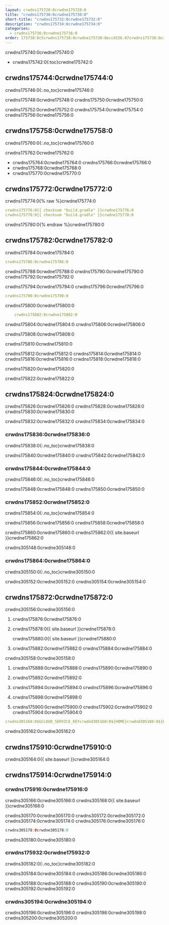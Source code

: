 ```yaml
---
layout: crwdns175728:0crwdne175728:0
title: "crwdns175730:0crwdne175730:0"
short-title: "crwdns175732:0crwdne175732:0"
description: "crwdns175734:0crwdne175734:0"
categories:
  - crwdns175736:0crwdne175736:0
order: 175738:0c5crwdns175738:0crwdne175738:0eccd156.67crwdns175738:0crwdne175738:052478crwdns175738:0crwdne175738:0
---
```


crwdns175740:0crwdne175740:0

- crwdns175742:0{:toc}crwdne175742:0

## crwdns175744:0crwdne175744:0

crwdns175746:0{:.no_toc}crwdne175746:0

crwdns175748:0crwdne175748:0 crwdns175750:0crwdne175750:0

crwdns175752:0crwdne175752:0 crwdns175754:0crwdne175754:0 crwdns175756:0crwdne175756:0

## crwdns175758:0crwdne175758:0

crwdns175760:0{:.no_toc}crwdne175760:0

crwdns175762:0crwdne175762:0

- crwdns175764:0crwdne175764:0 crwdns175766:0crwdne175766:0
- crwdns175768:0crwdne175768:0
- crwdns175770:0crwdne175770:0

## crwdns175772:0crwdne175772:0

crwdns175774:0{% raw %}crwdne175774:0

```yaml
crwdns175776:0{{ checksum "build.gradle" }}crwdne175776:0
crwdns175778:0{{ checksum "build.gradle" }}crwdne175778:0
```

crwdns175780:0{% endraw %}crwdne175780:0

## crwdns175782:0crwdne175782:0

crwdns175784:0crwdne175784:0

```yaml
crwdns175786:0crwdne175786:0
```

crwdns175788:0crwdne175788:0 crwdns175790:0crwdne175790:0 crwdns175792:0crwdne175792:0

crwdns175794:0crwdne175794:0 crwdns175796:0crwdne175796:0

```yaml
crwdns175798:0crwdne175798:0
```

crwdns175800:0crwdne175800:0

```yaml
    crwdns175802:0crwdne175802:0
```

crwdns175804:0crwdne175804:0 crwdns175806:0crwdne175806:0

crwdns175808:0crwdne175808:0

crwdns175810:0crwdne175810:0

crwdns175812:0crwdne175812:0 crwdns175814:0crwdne175814:0 crwdns175816:0crwdne175816:0 crwdns175818:0crwdne175818:0

crwdns175820:0crwdne175820:0

crwdns175822:0crwdne175822:0

## crwdns175824:0crwdne175824:0

crwdns175826:0crwdne175826:0 crwdns175828:0crwdne175828:0 crwdns175830:0crwdne175830:0

crwdns175832:0crwdne175832:0 crwdns175834:0crwdne175834:0

### crwdns175836:0crwdne175836:0

crwdns175838:0{:.no_toc}crwdne175838:0

crwdns175840:0crwdne175840:0 crwdns175842:0crwdne175842:0

### crwdns175844:0crwdne175844:0

crwdns175846:0{:.no_toc}crwdne175846:0

crwdns175848:0crwdne175848:0 crwdns175850:0crwdne175850:0

### crwdns175852:0crwdne175852:0

crwdns175854:0{:.no_toc}crwdne175854:0

crwdns175856:0crwdne175856:0 crwdns175858:0crwdne175858:0

crwdns175860:0crwdne175860:0 crwdns175862:0{{ site.baseurl }}crwdne175862:0

crwdns305148:0crwdne305148:0

### crwdns175864:0crwdne175864:0

crwdns305150:0{:.no_toc}crwdne305150:0

crwdns305152:0crwdne305152:0 crwdns305154:0crwdne305154:0

## crwdns175872:0crwdne175872:0

crwdns305156:0crwdne305156:0

1. crwdns175876:0crwdne175876:0

2. crwdns175878:0{{ site.baseurl }}crwdne175878:0
    
    crwdns175880:0{{ site.baseurl }}crwdne175880:0

3. crwdns175882:0crwdne175882:0 crwdns175884:0crwdne175884:0

crwdns305158:0crwdne305158:0

1. crwdns175888:0crwdne175888:0 crwdns175890:0crwdne175890:0

2. crwdns175892:0crwdne175892:0

3. crwdns175894:0crwdne175894:0 crwdns175896:0crwdne175896:0

4. crwdns175898:0crwdne175898:0

5. crwdns175900:0crwdne175900:0 crwdns175902:0crwdne175902:0 crwdns175904:0crwdne175904:0

```yaml
crwdns305160:0$GCLOUD_SERVICE_KEYcrwdnd305160:0${HOME}crwdnd305160:0${HOME}crwdnd305160:0${GOOGLE_PROJECT_ID}crwdnd305160:0${GOOGLE_PROJECT_ID}crwdnd305160:0[BUCKET_NAME]crwdnd305160:0[OBJECT_NAME]crwdnd305160:0${CIRCLE_ARTIFACTS}crwdne305160:0
```

crwdns305162:0crwdne305162:0

## crwdns175910:0crwdne175910:0

crwdns305164:0{{ site.baseurl }}crwdne305164:0

## crwdns175914:0crwdne175914:0

### crwdns175916:0crwdne175916:0

crwdns305166:0crwdne305166:0 crwdns305168:0{{ site.baseurl }}crwdne305168:0

crwdns305170:0crwdne305170:0 crwdns305172:0crwdne305172:0 crwdns305174:0crwdne305174:0 crwdns305176:0crwdne305176:0

```groovy
crwdns305178:0crwdne305178:0
```

crwdns305180:0crwdne305180:0

### crwdns175932:0crwdne175932:0

crwdns305182:0{:.no_toc}crwdne305182:0

crwdns305184:0crwdne305184:0 crwdns305186:0crwdne305186:0

crwdns305188:0crwdne305188:0 crwdns305190:0crwdne305190:0 crwdns305192:0crwdne305192:0

### crwdns305194:0crwdne305194:0

crwdns305196:0crwdne305196:0 crwdns305198:0crwdne305198:0 crwdns305200:0crwdne305200:0